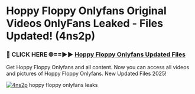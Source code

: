 # Hoppy Floppy Onlyfans Original Videos 0nlyFans Leaked - Files Updated! (4ns2p)

<h3>🔴 CLICK HERE 🌐==►► <a href="https://tinyurl.com/2jnfzry5" rel="nofollow">Hoppy Floppy Onlyfans Updated Files</a></h3>

Get Hoppy Floppy Onlyfans and all content. Now you can access all videos and pictures of Hoppy Floppy Onlyfans. New Updated Files 2025!

[![4ns2p](https://i.imgur.com/GyGTBgg.gif)](https://tinyurl.com/2jnfzry5)
hoppy floppy onlyfans leaks